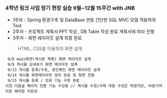 
### 4학년 링크 사업 장기 현장 실습 9월~12월 15주간 with JNB

 - 1주차 - Spring 환경구축 및 DataBase 연동 간단한 SQL MVC 모델 적용하여 Test 
 - 2주차 - 프로젝트 계획서 PPT 작성 , DB Table 작성 완료 계획서에 따라 진행 
 - 3주차 - 화면 레이아웃 설계 최종 완료

>HTML, CSS를 이용하여 화면 설계

     9/8 main화면(게시판 목록) 화면 레이아웃 설계
     9/9 게시물 상세보기 화면 레이아웃 설계
     9/13 게시물 등록/수정, 본인확인 화면 레이아웃 설계
     9/14 게시물 화면레이아웃 정리 완료 및 화면 전환
     9/15 게시물 등록 / 조회 기능 구현 완료
	이전 다음글 페이지 전환 기능 구성중 // 게시물 수정/삭제 대충 구성은 하였지만, 비동기처리로 해야함 미완성
